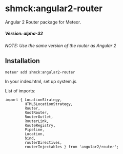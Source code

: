 # shmck:angular2-router

Angular 2 Router package for Meteor. 

##### Version: alpha-32
*NOTE: Use the same version of the router as Angular 2*

## Installation

    meteor add shmck:angular2-router
    
In your index.html, set up system.js.

List of imports:

    import { LocationStrategy,
             HTML5LocationStrategy,
             Router,
             RootRouter,
             RouterOutlet,
             RouterLink,
             RouteRegistry,
             Pipeline,
             Location,
             bind,
             routerDirectives,
             routerInjectables } from 'angular2/router';
